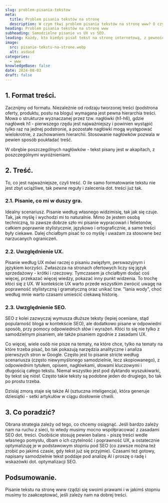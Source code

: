 ```yaml
---
slug: problem-pisania-tekstow
meta:
  title: Problem pisania tekstów na stronę
  description: W czym tkwi problem pisania tekstów na stronę www? O czym wiedzieć i pamiętać? Na co najlepiej postawić pisząc tekst www?
heading: Problem pisania tekstów na stronę www
subheading: Samodzielne pisanie vs UX vs SEO.
leading: Każdy, kto kiedyś pisał tekst na stronę internetową, z pewnością spotkał się z tym problemem, a jeśli nie to warto o nim wiedzieć. Mowa o konieczności dopasowania się do pewnych standardów i wytycznych, które wpływają na formatowanie, ale także rodzaj treści.
image:
  src: pisanie-tekstu-na-strone.webp
  alt: asdasd
categories:
  - www
knowledgeBase: false
date: 2024-08-03
draft: false
---
```


## 1. Format treści.

Zacznijmy od formatu. Niezależnie od rodzaju tworzonej treści (podstrona oferty, produktu, postu na blogu) wymagana jest pewna hierarchia treści. Mowa o strukturze wyznaczanej przez tzw. nagłówki (h1-h6), gdzie nagłówek h1 - pierwszego rzędu jest najważniejszy i powinien wystąpić tylko raz na jednej podstronie, a pozostałe nagłówki mogą występować wielokrotnie, z zachowaniem hierarchii. Stosowanie nagłówków pozwala w pewien sposób poukładać treść.

W obrębie poszczególnych nagłówków - tekst pisany jest w akapitach, z poszczególnymi wyróżnieniami.

## 2. Treść.

To, co jest najważniejsze, czyli treść. O ile samo formatowanie tekstu nie jest zbyt uciążliwe, tak pewne reguły i zalecenia dot. treści już tak.

### 2.1. Pisanie, co mi w duszy gra.

Idealny scenariusz. Pisanie według własnego widzimisię, tak jak się czuje. Tak, jak myślę i wychodzi mi to naturalnie. Mimo że jestem osobą techniczną, to zawsze dobrze szło mi pisanie wypracowań i felietonów, całkiem poprawnie stylistycznie, językowo i ortograficznie, a same treści były ciekawe. Dalej chciałbym pisać to co myślę i uważam za stosowne bez narzucanych ograniczeń.

### 2.2. Uwzględnienie UX.

Pisanie według UX mówi raczej o pisaniu zwięzłym, perswazyjnym i językiem korzyści. Zwłaszcza na stronach ofertowych liczy się język sprzedażowy - krótki i rzeczowy. Tymczasem ja chciałbym dodać coś więcej, przekazać więcej wiedzy, pokazać inny punkt widzenia. To trochę kłóci się z UX. W kontekście UX warto przede wszystkim zwrócić uwagę na poprawność stylistyczną i gramatyczną oraz unikać tzw. "lania wody", choć według mnie warto czasami umieścić ciekawą historię.

### 2.3. Uwzględnienie SEO.

SEO z kolei zazwyczaj wymusza dłuższe teksty (lepiej oceniane, stąd popularność bloga w kontekście SEO), ale dodatkowo pisane w odpowiedni sposób, przy pomocy odpowiednich słów i wyrażeń. Kłóci to się nie tylko z samodzielnym pisaniem, ale także pisaniem zgodnie z zasadami UX.

Co więcej, wiele osób nie pisze na tematy, na które chce, tylko na tematy na które trzeba pisać, bo tak pokazują narzędzia analityczne i analiza pierwszych stron w Google. Często jest to pisanie stricte według scenariusza (często niewymyślonego samodzielnie, lecz skopiowanego), z odpowiednim tytułem, opisem, nagłówkami, słowami kluczowymi i długością całego tekstu. Niemal wszystko jest pod dyktando wyszukiwarki, by tekst się niósł. Często takie teksty są podobne jeden do drugiego, bo tak po prostu trzeba.

Dzisiaj zmorą staje się także AI (sztuczna inteligencja), która generuje dziesiątki - setki artykułów w ciągu dosłownie chwili.

## 3. Co poradzić?

Obrana strategia zależy od tego, co chcemy osiągnąć. Jeśli bardzo zależy nam na ruchu z sieci, to wtedy musimy mocno współpracować z zasadami SEO dot. treści. Osobiście stosuję pewien balans - piszę treści wedle własnego pomysłu, dbam o ich czytelność i poprawność UX, a ostatecznie optymalizuję je w podstawowym stopniu pod SEO (co zawsze można też zrobić po jakimś czasie, gdy tekst już się przyjmie). Czasami też gotowy, napisany samodzielnie tekst poddaje pod analizę AI i proszę o radę i wskazówki dot. optymalizacji SEO.

## Podsumowanie.

Pisanie tekstu na stronę www rządzi się swoimi prawami i w jakimś stopniu musimy to zaakceptować, jeśli zależy nam na dobrej treści.
